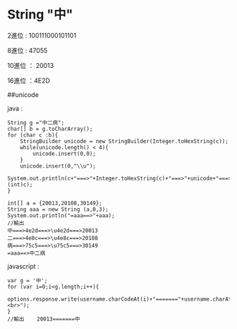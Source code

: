 # String "中"

2進位   : 100111000101101

8進位   : 47055

10進位 ： 20013

16進位  ：4E2D

##unicode

java  : 

    String g ="中二病";
    char[] b = g.toCharArray();
    for (char c :b){
        StringBuilder unicode = new StringBuilder(Integer.toHexString(c));
        while(unicode.length() < 4){
            unicode.insert(0,0);
        }
        unicode.insert(0,"\\u");
        System.out.println(c+"===>"+Integer.toHexString(c)+"===>"+unicode+"===>"+(int)c);
    }

    int[] a = {20013,20108,30149};
    String aaa = new String (a,0,3);
    System.out.println("=aaa==>"+aaa);
    //輸出
    中===>4e2d===>\u4e2d===>20013
    二===>4e8c===>\u4e8c===>20108
    病===>75c5===>\u75c5===>30149
    =aaa==>中二病

javascript  : 

	var g = '中';
	for (var i=0;i<g.length;i++){
		options.response.write(username.charCodeAt(i)+"======="+username.charAt(i)+"<br>");
	}
	//輸出    20013=======中
